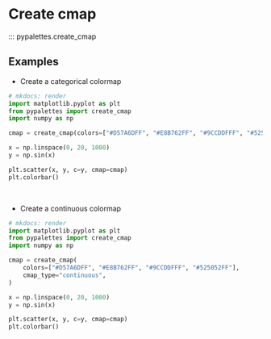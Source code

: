 # Create cmap

::: pypalettes.create_cmap

## Examples

- Create a categorical colormap

```py
# mkdocs: render
import matplotlib.pyplot as plt
from pypalettes import create_cmap
import numpy as np

cmap = create_cmap(colors=["#D57A6DFF", "#E8B762FF", "#9CCDDFFF", "#525052FF"])

x = np.linspace(0, 20, 1000)
y = np.sin(x)

plt.scatter(x, y, c=y, cmap=cmap)
plt.colorbar()
```

<br>

- Create a continuous colormap

```py
# mkdocs: render
import matplotlib.pyplot as plt
from pypalettes import create_cmap
import numpy as np

cmap = create_cmap(
    colors=["#D57A6DFF", "#E8B762FF", "#9CCDDFFF", "#525052FF"],
    cmap_type="continuous",
)

x = np.linspace(0, 20, 1000)
y = np.sin(x)

plt.scatter(x, y, c=y, cmap=cmap)
plt.colorbar()
```
